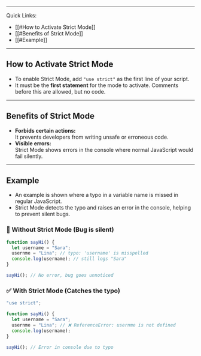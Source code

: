 
---

Quick Links:

- [[#How to Activate Strict Mode]]
- [[#Benefits of Strict Mode]]
- [[#Example]]

---

## How to Activate Strict Mode

- To enable Strict Mode, add `"use strict"` as the first line of your script.
- It must be the **first statement** for the mode to activate. Comments before this are allowed, but no code.

---

## Benefits of Strict Mode

- **Forbids certain actions:**  
  It prevents developers from writing unsafe or erroneous code.
- **Visible errors:**  
  Strict Mode shows errors in the console where normal JavaScript would fail silently.

---

## Example

- An example is shown where a typo in a variable name is missed in regular JavaScript.  
- Strict Mode detects the typo and raises an error in the console, helping to prevent silent bugs.

### 🐞 Without Strict Mode (Bug is silent)

```js
function sayHi() {
  let username = "Sara";
  usernme = "Lina"; // typo: 'username' is misspelled
  console.log(username); // still logs "Sara"
}

sayHi(); // No error, bug goes unnoticed
```


### ✅ With Strict Mode (Catches the typo)

```js
"use strict";

function sayHi() {
  let username = "Sara";
  usernme = "Lina"; // ❌ ReferenceError: usernme is not defined
  console.log(username);
}

sayHi(); // Error in console due to typo
```